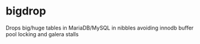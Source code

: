 # bigdrop
Drops big/huge tables in MariaDB/MySQL in nibbles avoiding innodb buffer pool locking and galera stalls
